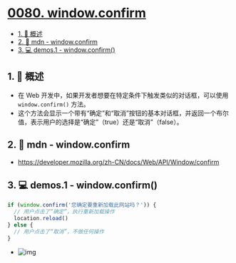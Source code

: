 # [0080. window.confirm](https://github.com/Tdahuyou/TNotes.html-css-js/tree/main/notes/0080.%20window.confirm)

<!-- region:toc -->

- [1. 📝 概述](#1--概述)
- [2. 🔗 mdn - window.confirm](#2--mdn---windowconfirm)
- [3. 💻 demos.1 - window.confirm()](#3--demos1---windowconfirm)

<!-- endregion:toc -->

## 1. 📝 概述

- 在 Web 开发中，如果开发者想要在特定条件下触发类似的对话框，可以使用 `window.confirm()` 方法。
- 这个方法会显示一个带有“确定”和“取消”按钮的基本对话框，并返回一个布尔值，表示用户的选择是“确定”（true）还是“取消”（false）。

## 2. 🔗 mdn - window.confirm

- https://developer.mozilla.org/zh-CN/docs/Web/API/Window/confirm

## 3. 💻 demos.1 - window.confirm()

```javascript
if (window.confirm('您确定要重新加载此网站吗？')) {
  // 用户点击了“确定”，执行重新加载操作
  location.reload()
} else {
  // 用户点击了“取消”，不做任何操作
}
```

- ![img](https://cdn.jsdelivr.net/gh/Tdahuyou/imgs@main/2025-01-02-09-58-44.png)

